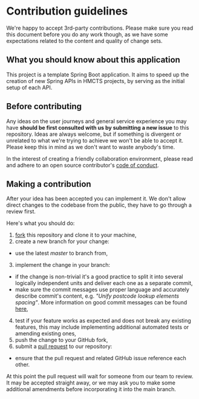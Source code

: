# Contribution guidelines

We're happy to accept 3rd-party contributions. Please make sure you read this document before you do any work though,
as we have some expectations related to the content and quality of change sets.

## What you should know about this application

This project is a template Spring Boot application. It aims to speed up the creation of new Spring APIs in HMCTS
projects, by serving as the initial setup of each API.

## Before contributing

Any ideas on the user journeys and general service experience you may have **should be first consulted
with us by submitting a new issue** to this repository. Ideas are always welcome, but if something is divergent or
unrelated
to what we're trying to achieve we won't be able to accept it. Please keep this in mind as we don't want to waste
anybody's time.

In the interest of creating a friendly collaboration environment, please read and adhere to an open source contributor's
[code of conduct](http://contributor-covenant.org/version/1/4/).

## Making a contribution

After your idea has been accepted you can implement it. We don't allow direct changes to the codebase from the public,
they have to go through a review first.

Here's what you should do:

1. [fork](https://help.github.com/articles/fork-a-repo/) this repository and clone it to your machine,
2. create a new branch for your change:

* use the latest *master* to branch from,

3. implement the change in your branch:

* if the change is non-trivial it's a good practice to split it into several logically independent units and deliver
  each one as a separate commit,
* make sure the commit messages use proper language and accurately describe commit's content, e.g. *"Unify postcode
  lookup elements spacing"*.
  More information on good commit messages can be found [here](http://chris.beams.io/posts/git-commit/),

4. test if your feature works as expected and does not break any existing features, this may include implementing
   additional automated tests or amending existing ones,
5. push the change to your GitHub fork,
6. submit a [pull request](https://help.github.com/articles/creating-a-pull-request-from-a-fork/) to our repository:

* ensure that the pull request and related GitHub issue reference each other.

At this point the pull request will wait for someone from our team to review. It may be accepted straight away,
or we may ask you to make some additional amendments before incorporating it into the main branch.

